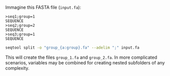 Immagine this FASTA file (`input.fa`):

```
>seq1;group=1
SEQUENCE
>seq2;group=2
SEQUENCE
>seq3;group=1
SEQUENCE
```

```bash
seqtool split -o "group_{a:group}.fa" --adelim ";" input.fa
```

This will create the files `group_1.fa` and `group_2.fa`. In more
complicated scenarios, variables may be combined for creating nested subfolders
of any complexity.
